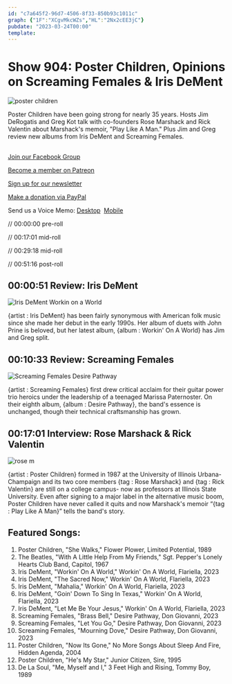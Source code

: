 ```yaml
---
id: "c7a645f2-96d7-4506-8f33-850b93c1011c"
graph: {"1F":"XCgvMkcWZs","HL":"2Nx2cEE3jC"}
pubdate: "2023-03-24T00:00"
template: 
---
```






# Show 904: Poster Children, Opinions on Screaming Females & Iris DeMent

![poster children](https://static.soundopinions.org/images/2023/poster.jpg)

Poster Children have been going strong for nearly 35 years. Hosts Jim DeRogatis and Greg Kot talk with co-founders Rose Marshack and Rick Valentin about Marshack's memoir, "Play Like A Man." Plus Jim and Greg review new albums from Iris DeMent and Screaming Females.



## 

[Join our Facebook Group](https://bit.ly/3sivr9T)

[Become a member on Patreon](https://bit.ly/3slWZvc)

[Sign up for our newsletter](https://bit.ly/3eEvRnG)

[Make a donation via PayPal](https://bit.ly/3dmt9lU)

Send us a Voice Memo: [Desktop](bit.ly/2RyD5Ah)  [Mobile](sayhi.chat/soundops)

// 00:00:00 pre-roll

// 00:17:01 mid-roll

// 00:29:18 mid-roll

// 00:51:16 post-roll



## 00:00:51 Review: Iris DeMent

![Iris DeMent Workin on a World](https://static.soundopinions.org/assets/904/1F1.jpg)

{artist : Iris DeMent} has been fairly synonymous with American folk music since she made her debut in the early 1990s. Her album of duets with John Prine is beloved, but her latest album, {album : Workin' On A World} has Jim and Greg split.



## 00:10:33 Review: Screaming Females

![Screaming Females Desire Pathway](https://static.soundopinions.org/assets/904/HL1.jpg)

{artist : Screaming Females} first drew critical acclaim for their guitar power trio heroics under the leadership of a teenaged Marissa Paternoster. On their eighth album, {album : Desire Pathway}, the band's essence is unchanged, though their technical craftsmanship has grown.



## 00:17:01 Interview: Rose Marshack & Rick Valentin

![rose m](https://static.soundopinions.org/images/2023/rose-m.jpeg)

{artist : Poster Children} formed in 1987 at the University of Illinois Urbana-Champaign and its two core members {tag : Rose Marshack} and {tag : Rick Valentin} are still on a college campus- now as professors at Illinois State University. Even after signing to a major label in the alternative music boom, Poster Children have never called it quits and now Marshack's memoir “{tag : Play Like A Man}” tells the band's story.



## Featured Songs:

1. Poster Children, "She Walks," Flower Plower, Limited Potential, 1989
2. The Beatles, "With A Little Help From My Friends," Sgt. Pepper's Lonely Hearts Club Band, Capitol, 1967
3. Iris DeMent, "Workin' On A World," Workin' On A World, Flariella, 2023
4. Iris DeMent, "The Sacred Now," Workin' On A World, Flariella, 2023
5. Iris DeMent, "Mahalia," Workin' On A World, Flariella, 2023
6. Iris DeMent, "Goin' Down To Sing In Texas," Workin' On A World, Flariella, 2023
7. Iris DeMent, "Let Me Be Your Jesus," Workin' On A World, Flariella, 2023
8. Screaming Females, "Brass Bell," Desire Pathway, Don Giovanni, 2023
9. Screaming Females, "Let You Go," Desire Pathway, Don Giovanni, 2023
10. Screaming Females, "Mourning Dove," Desire Pathway, Don Giovanni, 2023
11. Poster Children, "Now Its Gone," No More Songs About Sleep And Fire, Hidden Agenda, 2004
12. Poster Children, "He's My Star," Junior Citizen, Sire, 1995
13. De La Soul, "Me, Myself and I," 3 Feet High and Rising, Tommy Boy, 1989